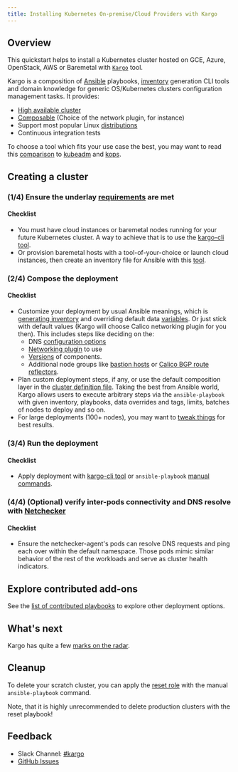 ```yaml
---
title: Installing Kubernetes On-premise/Cloud Providers with Kargo
---
```


## Overview

This quickstart helps to install a Kubernetes cluster hosted
on GCE, Azure, OpenStack, AWS or Baremetal with
[`Kargo`](https://github.com/kubernetes-incubator/kargo) tool.

Kargo is a composition of [Ansible](http://docs.ansible.com/) playbooks,
[inventory](https://github.com/kubernetes-incubator/kargo/blob/master/docs/ansible.md)
generation CLI tools and domain knowledge for generic OS/Kubernetes
clusters configuration management tasks. It provides:

* [High available cluster](https://github.com/kubernetes-incubator/kargo/blob/master/docs/ha-mode.md)
* [Composable](https://github.com/kubernetes-incubator/kargo/blob/master/docs/vars.md)
  (Choice of the network plugin, for instance)
* Support most popular Linux
  [distributions](https://github.com/kubernetes-incubator/kargo#supported-linux-distributions)
* Continuous integration tests

To choose a tool which fits your use case the best, you may want to read this
[comparison](https://github.com/kubernetes-incubator/kargo/blob/master/docs/comparisons.md)
to [kubeadm](../kubeadm) and [kops](../kops).

## Creating a cluster

### (1/4) Ensure the underlay [requirements](https://github.com/kubernetes-incubator/kargo#requirements) are met

#### Checklist

* You must have cloud instances or baremetal nodes running for your future Kubernetes cluster.
  A way to achieve that is to use the
  [kargo-cli tool](https://github.com/kubernetes-incubator/kargo/blob/master/docs/getting-started.md).
* Or provision baremetal hosts with a tool-of-your-choice or launch cloud instances,
  then create an inventory file for Ansible with this [tool](https://github.com/kubernetes-incubator/kargo/blob/master/contrib/inventory_builder/inventory.py).

### (2/4) Compose the deployment

#### Checklist

* Customize your deployment by usual Ansible meanings, which is
  [generating inventory](https://github.com/kubernetes-incubator/kargo/blob/master/docs/getting-started.md#building-your-own-inventory)
  and overriding default data [variables](https://github.com/kubernetes-incubator/kargo/blob/master/docs/vars.md).
  Or just stick with default values (Kargo will choose Calico networking plugin for you
  then). This includes steps like deciding on the:
  * DNS [configuration options](https://github.com/kubernetes-incubator/kargo/blob/master/docs/dns-stack.md)
  * [Networking plugin](https://github.com/kubernetes-incubator/kargo#network-plugins) to use
  * [Versions](https://github.com/kubernetes-incubator/kargo#versions-of-supported-components)
    of components.
  * Additional node groups like [bastion hosts](https://github.com/kubernetes-incubator/kargo/blob/master/docs/ansible.md#bastion-host) or
    [Calico BGP route reflectors](https://github.com/kubernetes-incubator/kargo/blob/master/docs/calico.md#optional--bgp-peering-with-border-routers).
* Plan custom deployment steps, if any, or use the default composition layer in the
  [cluster definition file](https://github.com/kubernetes-incubator/kargo/blob/master/cluster.yml).
  Taking the best from Ansible world, Kargo allows users to execute arbitrary steps via the
  ``ansible-playbook`` with given inventory, playbooks, data overrides and tags, limits, batches
  of nodes to deploy and so on.
* For large deployments (100+ nodes), you may want to
  [tweak things](https://github.com/kubernetes-incubator/kargo/blob/master/docs/large-deployments.md)
  for best results.

### (3/4) Run the deployment

#### Checklist

* Apply deployment with
 [kargo-cli tool](https://github.com/kubernetes-incubator/kargo/blob/master/docs/getting-started.md)
  or ``ansible-playbook``
 [manual commands](https://github.com/kubernetes-incubator/kargo/blob/master/docs/getting-started.md#starting-custom-deployment).

### (4/4) (Optional) verify inter-pods connectivity and DNS resolve with [Netchecker](https://github.com/kubernetes-incubator/kargo/blob/master/docs/netcheck.md)

#### Checklist

* Ensure the netchecker-agent's pods can resolve DNS requests and ping each over within the default namespace.
  Those pods mimic similar behavior of the rest of the workloads and serve as cluster health indicators.

## Explore contributed add-ons

See the [list of contributed playbooks](https://github.com/kubernetes-incubator/kargo/tree/master/contrib)
to explore other deployment options.

## What's next

Kargo has quite a few [marks on the radar](https://github.com/kubernetes-incubator/kargo/blob/master/docs/roadmap.md).

## Cleanup

To delete your scratch cluster, you can apply the
[reset role](https://github.com/kubernetes-incubator/kargo/blob/master/roles/reset/tasks/main.yml)
with the manual ``ansible-playbook`` command.

Note, that it is highly unrecommended to delete production clusters with the reset playbook!

## Feedback

* Slack Channel: [#kargo](https://kubernetes.slack.com/messages/kargo/)
* [GitHub Issues](https://github.com/kubernetes-incubator/kargo/issues)

